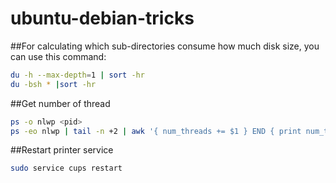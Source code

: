# ubuntu-debian-tricks
##For calculating which sub-directories consume how much disk size, you can use this command:
```bash
du -h --max-depth=1 | sort -hr
du -bsh * |sort -hr
```
##Get number of thread
```bash
ps -o nlwp <pid>
ps -eo nlwp | tail -n +2 | awk '{ num_threads += $1 } END { print num_threads }'
```
##Restart printer service
```bash
sudo service cups restart
```
